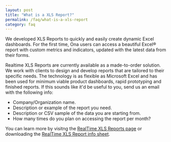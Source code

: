 ```yaml
---
layout: post
title: "What is a XLS Report?"
permalink: /faq/what-is-a-xls-report
category: faq
---
```


We developed XLS Reports to quickly and easily create dynamic Excel dashboards. For the first time, Ona users can access a beautiful Excel® report with custom metrics and indicators, updated with the latest data from their forms.

Realtime XLS Reports are currently available as a made-to-order solution. We work with clients to design and develop reports that are tailored to their specific needs. The technology is as flexible as Microsoft Excel and has been used for minimum viable product dashboards, rapid prototyping and finished reports. If this sounds like it'd be useful to you, send us an email with the following info:

* Company/Organization name. 
* Description or example of the report you need.
* Description or CSV sample of the data you are starting from.
* How many times do you plan on accessing the report per month?

You can learn more by visitng the [RealTime XLS Reports page](http://company.ona.io/reports/) or downloading the [RealTime XLS Report info sheet](http://company.ona.io/reports/Ona-RealTime-XLS-Report.pdf).